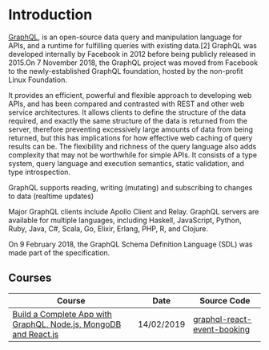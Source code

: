 # Introduction

[GraphQL](https://en.wikipedia.org/wiki/GraphQL), is an open-source data query and manipulation language for APIs, and a runtime for fulfilling queries with existing data.[2] GraphQL was developed internally by Facebook in 2012 before being publicly released in 2015.On 7 November 2018, the GraphQL project was moved from Facebook to the newly-established GraphQL foundation, hosted by the non-profit Linux Foundation.

It provides an efficient, powerful and flexible approach to developing web APIs, and has been compared and contrasted with REST and other web service architectures. It allows clients to define the structure of the data required, and exactly the same structure of the data is returned from the server, therefore preventing excessively large amounts of data from being returned, but this has implications for how effective web caching of query results can be. The flexibility and richness of the query language also adds complexity that may not be worthwhile for simple APIs. It consists of a type system, query language and execution semantics, static validation, and type introspection.

GraphQL supports reading, writing (mutating) and subscribing to changes to data (realtime updates)

Major GraphQL clients include Apollo Client and Relay. GraphQL servers are available for multiple languages, including Haskell, JavaScript, Python, Ruby, Java, C#, Scala, Go, Elixir, Erlang, PHP, R, and Clojure.

On 9 February 2018, the GraphQL Schema Definition Language (SDL) was made part of the specification.

## Courses

| Course                                                                                                            | Date       | Source Code                                                                             |
| ----------------------------------------------------------------------------------------------------------------- | ---------- | --------------------------------------------------------------------------------------- |
| [Build a Complete App with GraphQL, Node.js, MongoDB and React.js](/other/graphql-graphql-react-event-booking.md) | 14/02/2019 | [graphql-react-event-booking](https://github.com/peelmicro/graphql-react-event-booking) |

